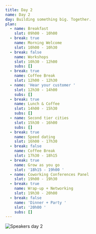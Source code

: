 ```yaml
---
title: Day 2
name: Day 2
day: Building something big. Together.
plan:
  - name: Breakfast
    slot: 09h00 - 10h00
  - break: true
    name: Morning Welcome
    slot: 10h00 - 10h30
  - break: false
    name: Workshops
    slot: 10h30 - 12h00
    subs: []
  - break: true
    name: Coffee Break
    slot: 12h00 - 12h30
  - name: 'Hear your customer '
    slot: 12h30 - 14h00
    subs: []
  - break: true
    name: Lunch & Coffee
    slot: 14h00 - 15h30
    subs: []
  - name: Second tier cities
    slot: 15h30 - 16h00
    subs: []
  - break: true
    name: Speed dating
    slot: 16h00 - 17h30
  - break: false
    name: Coffee Break
    slot: 17h30 - 18h15
  - break: true
    name: Grow as you go
    slot: '18h15 - 19h00 '
  - name: Coworking Conferences Panel
    slot: 19h00 - 19h30
  - break: true
    name: Wrap-up + Networking
    slot: 19h30 - 20h00
  - break: false
    name: 'Dinner + Party '
    slot: '20h00 '
    subs: []
---
```

![Speakers day 2](/media/uploads/7.png)
